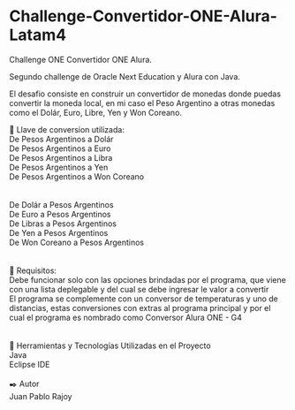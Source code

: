# Challenge-Convertidor-ONE-Alura-Latam4
Challenge ONE Convertidor ONE Alura.

Segundo challenge de Oracle Next Education y Alura con Java.

El desafio consiste en construir un convertidor de monedas donde puedas convertir la moneda local, en mi caso el Peso Argentino a otras monedas como el Dolár, Euro, Libre, Yen y Won Coreano.

🔐 Llave de conversion utilizada:<br>
De Pesos Argentinos a Dolár<br>
De Pesos Argentinos a Euro<br>
De Pesos Argentinos a Libra<br>
De Pesos Argentinos a Yen<br>
De Pesos Argentinos a Won Coreano<br>
<br><br>
De Dolár a Pesos Argentinos<br>
De Euro a Pesos Argentinos<br>
De Libras a Pesos Argentinos<br>
De Yen a Pesos Argentinos<br>
De Won Coreano a Pesos Argentinos<br>
<br>
<br>
📌 Requisitos:<br>
Debe funcionar solo con las opciones brindadas por el programa, que viene con una lista deplegable y del cual se debe ingresar le valor a convertir<br>
El programa se complemente con un conversor de temperaturas y uno de distancias, estas conversiones con extras al programa principal y por el cual el programa es nombrado como Conversor Alura ONE - G4<br>
<br><br>
🔧 Herramientas y Tecnologías Utilizadas en el Proyecto<br>
Java<br>
Eclipse IDE<br><br>
✒️ Autor<br>
Juan Pablo Rajoy
